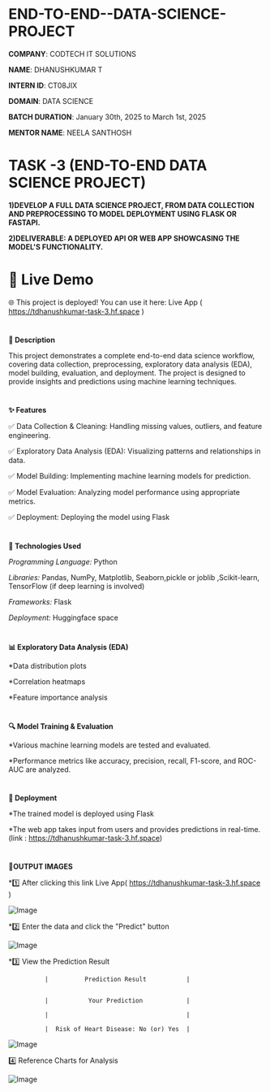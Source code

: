# END-TO-END--DATA-SCIENCE-PROJECT

**COMPANY**: CODTECH IT SOLUTIONS

**NAME**: DHANUSHKUMAR T

**INTERN ID**: CT08JIX

**DOMAIN**: DATA SCIENCE

**BATCH DURATION**: January 30th, 2025 to March 1st, 2025

**MENTOR NAME**: NEELA SANTHOSH
#
# TASK -3 (END-TO-END DATA SCIENCE PROJECT)

**1)DEVELOP A FULL DATA SCIENCE PROJECT,
FROM DATA COLLECTION AND
PREPROCESSING TO MODEL DEPLOYMENT
USING FLASK OR FASTAPI.**

**2)DELIVERABLE: A DEPLOYED API OR WEB
APP SHOWCASING THE MODEL'S
FUNCTIONALITY.**
#
# 🔗 Live Demo

🌐 This project is deployed! You can use it here: Live App ( https://tdhanushkumar-task-3.hf.space )

#
**📘 Description**

This project demonstrates a complete end-to-end data science workflow, covering data collection, preprocessing, exploratory data analysis (EDA), model building, evaluation, and deployment. The project is designed to provide insights and predictions using machine learning techniques.

 #
 
 **✨ Features**
 
✅ Data Collection & Cleaning: Handling missing values, outliers, and feature engineering.

✅ Exploratory Data Analysis (EDA): Visualizing patterns and relationships in data.

✅ Model Building: Implementing machine learning models for prediction.

✅ Model Evaluation: Analyzing model performance using appropriate metrics.

✅ Deployment: Deploying the model using Flask


#

**🔧 Technologies Used**

*Programming Language:* Python

*Libraries:* Pandas, NumPy, Matplotlib, Seaborn,pickle or joblib ,Scikit-learn, TensorFlow (if deep learning is involved)

*Frameworks:* Flask

*Deployment:* Huggingface space

#
**📊 Exploratory Data Analysis (EDA)**

*Data distribution plots

*Correlation heatmaps

*Feature importance analysis
#
**🔍 Model Training & Evaluation**

*Various machine learning models are tested and evaluated.

*Performance metrics like accuracy, precision, recall, F1-score, and ROC-AUC are analyzed.
#
**🚀 Deployment**

*The trained model is deployed using Flask 

*The web app takes input from users and provides predictions in real-time. (link : https://tdhanushkumar-task-3.hf.space)
#
**📸OUTPUT IMAGES**

*1️⃣ After clicking this link Live App( https://tdhanushkumar-task-3.hf.space )

![Image](https://github.com/user-attachments/assets/f4930f1e-236d-4566-8b91-ece78504cb5a)

*2️⃣ Enter the data and click the "Predict" button

![Image](https://github.com/user-attachments/assets/9a68391c-e6f8-44a8-939a-6a0e579e961e)

*3️⃣ View the Prediction Result

              |          Prediction Result           |

              
              |           Your Prediction            |
              
              |                                      |
              
              |  Risk of Heart Disease: No (or) Yes  |
              
              
![Image](https://github.com/user-attachments/assets/4b1ceabb-887f-4de0-aa38-f78b66bf8969)

4️⃣ Reference Charts for Analysis

![Image](https://github.com/user-attachments/assets/689dd38d-2250-421f-97b5-501efdc50bfc)

